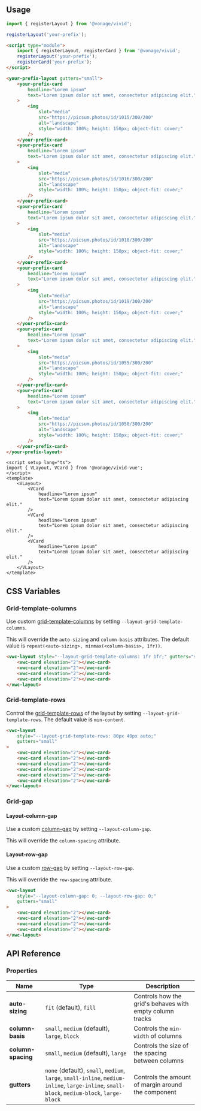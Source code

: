 ## Usage

<vwc-tabs gutters="none" activeid="vue-tab">
<vwc-tab label="Web component" id="web-tab"></vwc-tab>
<vwc-tab-panel>

```js
import { registerLayout } from '@vonage/vivid';

registerLayout('your-prefix');
```

```html preview full
<script type="module">
	import { registerLayout, registerCard } from '@vonage/vivid';
	registerLayout('your-prefix');
	registerCard('your-prefix');
</script>

<your-prefix-layout gutters="small">
	<your-prefix-card
		headline="Lorem ipsum"
		text="Lorem ipsum dolor sit amet, consectetur adipiscing elit."
	>
		<img
			slot="media"
			src="https://picsum.photos/id/1015/300/200"
			alt="landscape"
			style="width: 100%; height: 150px; object-fit: cover;"
		/>
	</your-prefix-card>
	<your-prefix-card
		headline="Lorem ipsum"
		text="Lorem ipsum dolor sit amet, consectetur adipiscing elit."
	>
		<img
			slot="media"
			src="https://picsum.photos/id/1016/300/200"
			alt="landscape"
			style="width: 100%; height: 150px; object-fit: cover;"
		/>
	</your-prefix-card>
	<your-prefix-card
		headline="Lorem ipsum"
		text="Lorem ipsum dolor sit amet, consectetur adipiscing elit."
	>
		<img
			slot="media"
			src="https://picsum.photos/id/1018/300/200"
			alt="landscape"
			style="width: 100%; height: 150px; object-fit: cover;"
		/>
	</your-prefix-card>
	<your-prefix-card
		headline="Lorem ipsum"
		text="Lorem ipsum dolor sit amet, consectetur adipiscing elit."
	>
		<img
			slot="media"
			src="https://picsum.photos/id/1019/300/200"
			alt="landscape"
			style="width: 100%; height: 150px; object-fit: cover;"
		/>
	</your-prefix-card>
	<your-prefix-card
		headline="Lorem ipsum"
		text="Lorem ipsum dolor sit amet, consectetur adipiscing elit."
	>
		<img
			slot="media"
			src="https://picsum.photos/id/1055/300/200"
			alt="landscape"
			style="width: 100%; height: 150px; object-fit: cover;"
		/>
	</your-prefix-card>
	<your-prefix-card
		headline="Lorem ipsum"
		text="Lorem ipsum dolor sit amet, consectetur adipiscing elit."
	>
		<img
			slot="media"
			src="https://picsum.photos/id/1050/300/200"
			alt="landscape"
			style="width: 100%; height: 150px; object-fit: cover;"
		/>
	</your-prefix-card>
</your-prefix-layout>
```

</vwc-tab-panel>
<vwc-tab label="Vue" id="vue-tab"></vwc-tab>
<vwc-tab-panel>

```vue preview
<script setup lang="ts">
import { VLayout, VCard } from '@vonage/vivid-vue';
</script>
<template>
	<VLayout>
		<VCard
			headline="Lorem ipsum"
			text="Lorem ipsum dolor sit amet, consectetur adipiscing elit."
		/>
		<VCard
			headline="Lorem ipsum"
			text="Lorem ipsum dolor sit amet, consectetur adipiscing elit."
		/>
		<VCard
			headline="Lorem ipsum"
			text="Lorem ipsum dolor sit amet, consectetur adipiscing elit."
		/>
	</VLayout>
</template>
```

</vwc-tab-panel>
</vwc-tabs>

## CSS Variables

### Grid-template-columns

Use custom [grid-template-columns](https://developer.mozilla.org/en-US/docs/Web/CSS/grid-template-columns) by setting `--layout-grid-template-columns`.

This will override the `auto-sizing` and `column-basis` attributes. The default value is `repeat(<auto-sizing>, minmax(<column-basis>, 1fr))`.

```html preview full
<vwc-layout style="--layout-grid-template-columns: 1fr 1fr;" gutters="small">
	<vwc-card elevation="2"></vwc-card>
	<vwc-card elevation="2"></vwc-card>
	<vwc-card elevation="2"></vwc-card>
	<vwc-card elevation="2"></vwc-card>
</vwc-layout>
```

### Grid-template-rows

Control the [grid-template-rows](https://developer.mozilla.org/en-US/docs/Web/CSS/grid-template-rows) of the layout by setting `--layout-grid-template-rows`. The default value is `min-content`.

```html preview full
<vwc-layout
	style="--layout-grid-template-rows: 80px 40px auto;"
	gutters="small"
>
	<vwc-card elevation="2"></vwc-card>
	<vwc-card elevation="2"></vwc-card>
	<vwc-card elevation="2"></vwc-card>
	<vwc-card elevation="2"></vwc-card>
	<vwc-card elevation="2"></vwc-card>
	<vwc-card elevation="2"></vwc-card>
</vwc-layout>
```

### Grid-gap

#### Layout-column-gap

Use a custom [column-gap](https://developer.mozilla.org/en-US/docs/Web/CSS/column-gap) by setting `--layout-column-gap`.

This will override the `column-spacing` attribute.

#### Layout-row-gap

Use a custom [row-gap](https://developer.mozilla.org/en-US/docs/Web/CSS/row-gap) by setting `--layout-row-gap`.

This will override the `row-spacing` attribute.

```html preview full
<vwc-layout
	style="--layout-column-gap: 0; --layout-row-gap: 0;"
	gutters="small"
>
	<vwc-card elevation="2"></vwc-card>
	<vwc-card elevation="2"></vwc-card>
	<vwc-card elevation="2"></vwc-card>
	<vwc-card elevation="2"></vwc-card>
</vwc-layout>
```

## API Reference

### Properties

<div class="table-wrapper">

| Name               | Type                                                                                                                                        | Description                                              |
| ------------------ | ------------------------------------------------------------------------------------------------------------------------------------------- | -------------------------------------------------------- |
| **auto-sizing**    | `fit` (default), `fill`                                                                                                                     | Controls how the grid's behaves with empty column tracks |
| **column-basis**   | `small`, `medium` (default), `large`, `block`                                                                                               | Controls the `min-width` of columns                      |
| **column-spacing** | `small`, `medium` (default), `large`                                                                                                        | Controls the size of the spacing between columns         |
| **gutters**        | `none` (default), `small`, `medium`, `large`, `small-inline`, `medium-inline`, `large-inline`, `small-block`, `medium-block`, `large-block` | Controls the amount of margin around the component       |

</div>
